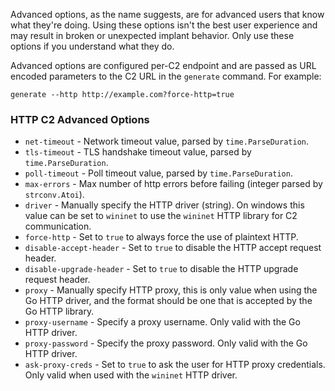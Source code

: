 Advanced options, as the name suggests, are for advanced users that know what they're doing. Using these options isn't the best user experience and may result in broken or unexpected implant behavior. Only use these options if you understand what they do.

Advanced options are configured per-C2 endpoint and are passed as URL encoded parameters to the C2 URL in the `generate` command. For example:

```
generate --http http://example.com?force-http=true
```

### HTTP C2 Advanced Options

* `net-timeout` - Network timeout value, parsed by `time.ParseDuration`.
* `tls-timeout` - TLS handshake timeout value, parsed by `time.ParseDuration`.
* `poll-timeout` - Poll timeout value, parsed by `time.ParseDuration`.
* `max-errors` - Max number of http errors before failing (integer parsed by `strconv.Atoi`).
* `driver` - Manually specify the HTTP driver (string). On windows this value can be set to `wininet` to use the `wininet` HTTP library for C2 communication.
* `force-http` - Set to `true` to always force the use of plaintext HTTP.
* `disable-accept-header` - Set to `true` to disable the HTTP accept request header.
* `disable-upgrade-header` - Set to `true` to disable the HTTP upgrade request header.
* `proxy` - Manually specify HTTP proxy, this is only value when using the Go HTTP driver, and the format should be one that is accepted by the Go HTTP library.
* `proxy-username` - Specify a proxy username. Only valid with the Go HTTP driver.
* `proxy-password` - Specify the proxy password. Only valid with the Go HTTP driver.
* `ask-proxy-creds` - Set to `true` to ask the user for HTTP proxy credentials. Only valid when used with the `wininet` HTTP driver.